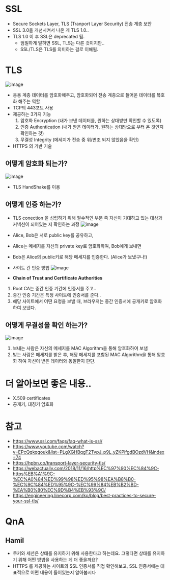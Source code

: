 # SSL
- Secure Sockets Layer, TLS (Tranport Layer Security) 전송 계층 보안
- SSL 3.0을 개선시켜서 나온 게 TLS 1.0..
- TLS 1.0 이 후 SSL은 deprecated 됨.
    - 엄밀하게 말하면 SSL, TLS는 다른 것이지만..
    - SSL/TLS은 TLS를 의미하는 걸로 이해됨.

# TLS
![image](https://user-images.githubusercontent.com/22140570/116811965-26833600-ab87-11eb-9847-004fb1385b24.png)
- 응용 계층 데이터를 암호화해주고, 암호화되어 전송 계층으로 들어온 데이터를 복호화 해주는 역할
- TCP의 443포트 사용
- 제공하는 3가지 기능
    1. 암호화 Encryption (내가 보낸 데이터를, 원하는 상대방만 확인할 수 있도록)
    2. 인증 Authentication (내가 받은 데이터가, 원하는 상대방으로 부터 온 것인지 확인하는 것)
    3. 무결성 Integrity (메세지가 전송 중 위/변조 되지 않았음을 확인)
- HTTPS 의 기반 기술

## 어떻게 암호화 되는가?
![image](https://user-images.githubusercontent.com/22140570/116811987-44e93180-ab87-11eb-8d2a-1c08685f9dad.png)
- TLS HandShake를 이용


## 어떻게 인증 하는가?
- TLS conection 을 성립하기 위해 필수적인 부분 
    즉 자신이 기대하고 있는 대상과 커넥션이 되어있는 지 확인하는 과정
![image](https://user-images.githubusercontent.com/22140570/116813385-816c5b80-ab8e-11eb-90d8-5326a3e293f2.png)
- Alice, Bob은 서로 public key를 공유하고,
- Alice는 메세지를 자신의 private key로 암호화하여, Bob에게 보내면
- Bob은 Alice의 public키로 해당 메세지를 인증한다. (Alice가 보냈구나!)

- 사이트 간 인증 방법
![image](https://user-images.githubusercontent.com/22140570/116813054-d7d89a80-ab8c-11eb-9343-fa1de8c5f85b.png)
- **Chain of Trust and Certificate Authorities**
1. Root CA는 중간 인증 기간에 인증서를 주고..
2. 중간 인증 기간은 특정 사이트에 인증서를 준다..
3. 해당 사이트에서 어떤 요청을 보낼 때, 브라우저는 중간 인증서에 공개키로 암호화하여 보낸다.

## 어떻게 무결성을 확인 하는가?
![image](https://user-images.githubusercontent.com/22140570/116811906-b8d70a00-ab86-11eb-8b23-cf2afe2f5209.png)
1. 보내는 사람은 자신의 메세지를 MAC Algorithm을 통해 암호화하여 보냄
2. 받는 사람은 메세지를 받은 후, 해당 메세지를 포함된 MAC Algorithm을 통해 암호화 하여 자신이 받은 데이터와 동일한지 판단.

# 더 알아보면 좋은 내용..
 - X.509 certificates
 - 공개키, 대칭키 암호화

# 참고
- https://www.ssl.com/faqs/faq-what-is-ssl/
- https://www.youtube.com/watch?v=EPcQqkqqouk&list=PLgXGHBqgT2TvpJ_p9L_yZKPifgdBOzdVH&index=74
- https://hpbn.co/transport-layer-security-tls/
- https://webactually.com/2018/11/16/http%EC%97%90%EC%84%9C-https%EB%A1%9C-%EC%A0%84%ED%99%98%ED%95%98%EA%B8%B0-%EC%9C%84%ED%95%9C-%EC%99%84%EB%B2%BD-%EA%B0%80%EC%9D%B4%EB%93%9C/
- https://engineering.linecorp.com/ko/blog/best-practices-to-secure-your-ssl-tls/ 

# QnA

## Hamil
- 쿠키와 세션은 상태를 유지하기 위해 사용한다고 하는데요. 그렇다면 상태를 유지하기 위해 어떤 방법을 사용하는 게 더 좋을까요?
- HTTPS 를 제공하는 사이트의 SSL 인증서를 직접 확인해보고, SSL 인증서에는 대표적으로 어떤 내용이 들어있는지 알아봅시다